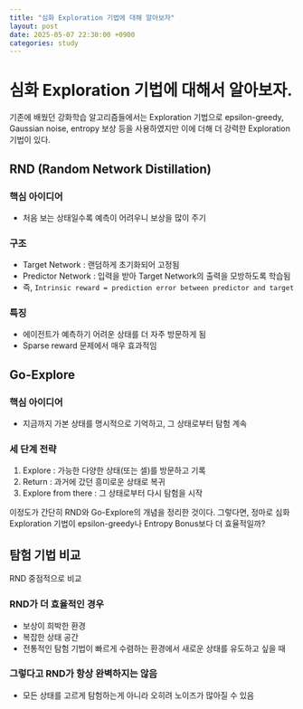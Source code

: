 ```yaml
---
title: "심화 Exploration 기법에 대해 알아보자"
layout: post
date: 2025-05-07 22:30:00 +0900
categories: study
---
```


# 심화 Exploration 기법에 대해서 알아보자.
기존에 배웠던 강화학습 알고리즘들에서는 Exploration 기법으로 epsilon-greedy, Gaussian noise, entropy 보상 등을 사용하였지만 이에 더해 더 강력한 Exploration 기법이 있다.

## RND (Random Network Distillation)
### 핵심 아이디어
- 처음 보는 상태일수록 예측이 어려우니 보상을 많이 주기
### 구조
- Target Network : 랜덤하게 초기화되어 고정됨
- Predictor Network : 입력을 받아 Target Network의 출력을 모방하도록 학습됨
- 즉, `Intrinsic reward = prediction error between predictor and target`

### 특징
- 에이전트가 예측하기 어려운 상태를 더 자주 방문하게 됨
- Sparse reward 문제에서 매우 효과적임


## Go-Explore
### 핵심 아이디어
- 지금까지 가본 상태를 명시적으로 기억하고, 그 상태로부터 탐험 계속

### 세 단계 전략
1. Explore : 가능한 다양한 상태(또는 셀)를 방문하고 기록
2. Return : 과거에 갔던 흥미로운 상태로 복귀
3. Explore from there : 그 상태로부터 다시 탐험을 시작


이정도가 간단히 RND와 Go-Explore의 개념을 정리한 것이다.
그렇다면, 정마로 심화 Exploration 기법이 epsilon-greedy나 Entropy Bonus보다 더 효율적일까?

## 탐험 기법 비교
RND 중점적으로 비교

### RND가 더 효율적인 경우
- 보상이 희박한 환경
- 복잡한 상태 공간
- 전통적인 탐험 기법이 빠르게 수렴하는 환경에서 새로운 상태를 유도하고 싶을 때

### 그렇다고 RND가 항상 완벽하지는 않음
- 모든 상태를 고르게 탐험하는게 아니라 오히려 노이즈가 많아질 수 있음